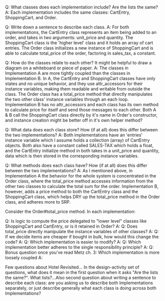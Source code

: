Q: What classes does each implementation include? Are the lists the same?
A: Each implementation includes the same classes: CartEntry, ShoppingCart, and Order.

Q: Write down a sentence to describe each class.
A: For both implementations, the CartEntry class represents an item being added to an order, and takes in two arguments: unit_price and quantity. The ShoppingCart class is the 'higher level' class and it holds an array of cart entries. The Order class initializes a new instance of ShoppingCart and is able to calculate total_price of the order, factoring in sales_tax, a constant.

Q: How do the classes relate to each other? It might be helpful to draw a diagram on a whiteboard or piece of paper.
A: The classes in Implementation A are more tightly coupled than the classes in Implementation B. In A, the CartEntry and ShoppingCart classes have only states and no unique behavior, and they use attr_accessors for their instance variables, making them readable and writable from outside the class. The Order class has a total_price method that directly manipulates the two other class' instance variables through an each loop.
Implementation B has no attr_accessors and each class has its own method to calculate price for itself and send those messages to each other.
Both A & B call the ShoppingCart class directly by it's name in Order's constructor, and instance creation might be better off in it's own helper method?

Q: What data does each class store? How (if at all) does this differ between the two implementations?
A: Both implementations have an 'entries' instance variable which I assume holds a collection (array) of CartEntry objects. Both also have a constant called SALES-TAX which holds a float, and the CartEntry initialize method in both takes in a unit_price and quantity, data which is then stored in the corresponding instance variables.

Q: What methods does each class have? How (if at all) does this differ between the two implementations?
A: As I mentioned above, in Implementation A the behavior for the whole system is concentrated in the Order class, where the total_price method accesses information from the other two classes to calculate the total sum for the order. Implementation B, however, adds a price method to both the CartEntry class and the ShoppingCart class, which helps DRY up the total_price method in the Order class, and adheres more to SRP.

Consider the Order#total_price method. In each implementation:

Q: Is logic to compute the price delegated to "lower level" classes like ShoppingCart and CartEntry, or is it retained in Order?
A:
Q: Does total_price directly manipulate the instance variables of other classes?
A:
Q: If we decide items are cheaper if bought in bulk, how would this change the code? A:
Q: Which implementation is easier to modify?
A:
Q: Which implementation better adheres to the single responsibility principle?
A:
Q: Bonus question once you've read Metz ch. 3: Which implementation is more loosely coupled
A:


Few questions about Hotel Revisited... In the design-activity set of questions, what does it mean in the first question when it asks "Are the lists the same?". What lists?...Also second question about writing a sentence to describe each class: are you asking us to describe both Implementations separately, or just describe generally what each class is doing across both Implementations?
